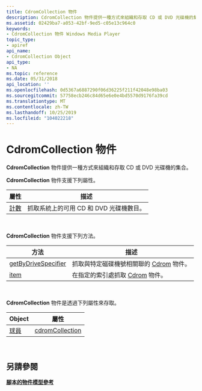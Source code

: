 ```yaml
---
title: CdromCollection 物件
description: CdromCollection 物件提供一種方式來組織和存取 CD 或 DVD 光碟機的集合。
ms.assetid: 02429ba7-a053-42bf-9ed5-c05e13c964c0
keywords:
- CdromCollection 物件 Windows Media Player
topic_type:
- apiref
api_name:
- CdromCollection Object
api_type:
- NA
ms.topic: reference
ms.date: 05/31/2018
api_location: ''
ms.openlocfilehash: 0d5367a6887290f06d36225f211f42048e98ba03
ms.sourcegitcommit: 57758ecb246c84d65e6e0e4bd5570d9176fa39cd
ms.translationtype: MT
ms.contentlocale: zh-TW
ms.lasthandoff: 10/25/2019
ms.locfileid: "104022218"
---
```

# <a name="cdromcollection-object"></a>CdromCollection 物件

**CdromCollection** 物件提供一種方式來組織和存取 CD 或 DVD 光碟機的集合。

**CdromCollection** 物件支援下列屬性。



| 屬性                           | 描述                                                        |
|------------------------------------|--------------------------------------------------------------------|
| [計數](cdromcollection-count.md) | 抓取系統上的可用 CD 和 DVD 光碟機數目。 |



 

**CdromCollection** 物件支援下列方法。



| 方法                                                         | 描述                                                                               |
|----------------------------------------------------------------|-------------------------------------------------------------------------------------------|
| [getByDriveSpecifier](cdromcollection-getbydrivespecifier.md) | 抓取與特定磁碟機號相關聯的 [Cdrom](cdrom-object.md) 物件。 |
| [item](cdromcollection-item.md)                               | 在指定的索引處抓取 [Cdrom](cdrom-object.md) 物件。                        |



 

**CdromCollection** 物件是透過下列屬性來存取。



| Object                      | 屬性                                      |
|-----------------------------|-----------------------------------------------|
| [球員](player-object.md) | [cdromCollection](player-cdromcollection.md) |



 

## <a name="see-also"></a>另請參閱

<dl> <dt>

[**腳本的物件模型參考**](object-model-reference-for-scripting.md)
</dt> </dl>

 

 




